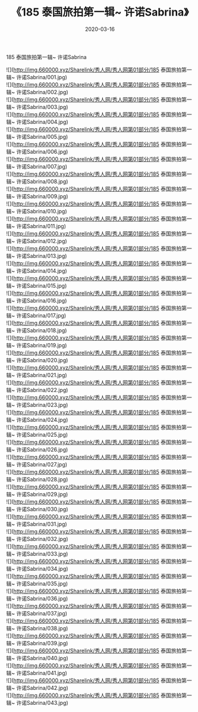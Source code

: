 ﻿---
layout: post
title:  《185 泰国旅拍第一辑~ 许诺Sabrina》
date:   2020-03-16
img: http://img.660000.xyz/Sharelink/秀人网/秀人网第01部分/185 泰国旅拍第一辑~ 许诺Sabrina/000.jpg
categories: [美女, 清纯, 唯美]
---

185 泰国旅拍第一辑~ 许诺Sabrina

  ![](http://img.660000.xyz/Sharelink/秀人网/秀人网第01部分/185 泰国旅拍第一辑~ 许诺Sabrina/001.jpg) <br> ![](http://img.660000.xyz/Sharelink/秀人网/秀人网第01部分/185 泰国旅拍第一辑~ 许诺Sabrina/002.jpg) <br> ![](http://img.660000.xyz/Sharelink/秀人网/秀人网第01部分/185 泰国旅拍第一辑~ 许诺Sabrina/003.jpg) <br> ![](http://img.660000.xyz/Sharelink/秀人网/秀人网第01部分/185 泰国旅拍第一辑~ 许诺Sabrina/004.jpg) <br> ![](http://img.660000.xyz/Sharelink/秀人网/秀人网第01部分/185 泰国旅拍第一辑~ 许诺Sabrina/005.jpg) <br> ![](http://img.660000.xyz/Sharelink/秀人网/秀人网第01部分/185 泰国旅拍第一辑~ 许诺Sabrina/006.jpg) <br> ![](http://img.660000.xyz/Sharelink/秀人网/秀人网第01部分/185 泰国旅拍第一辑~ 许诺Sabrina/007.jpg) <br> ![](http://img.660000.xyz/Sharelink/秀人网/秀人网第01部分/185 泰国旅拍第一辑~ 许诺Sabrina/008.jpg) <br> ![](http://img.660000.xyz/Sharelink/秀人网/秀人网第01部分/185 泰国旅拍第一辑~ 许诺Sabrina/009.jpg) <br> ![](http://img.660000.xyz/Sharelink/秀人网/秀人网第01部分/185 泰国旅拍第一辑~ 许诺Sabrina/010.jpg) <br> ![](http://img.660000.xyz/Sharelink/秀人网/秀人网第01部分/185 泰国旅拍第一辑~ 许诺Sabrina/011.jpg) <br> ![](http://img.660000.xyz/Sharelink/秀人网/秀人网第01部分/185 泰国旅拍第一辑~ 许诺Sabrina/012.jpg) <br> ![](http://img.660000.xyz/Sharelink/秀人网/秀人网第01部分/185 泰国旅拍第一辑~ 许诺Sabrina/013.jpg) <br> ![](http://img.660000.xyz/Sharelink/秀人网/秀人网第01部分/185 泰国旅拍第一辑~ 许诺Sabrina/014.jpg) <br> ![](http://img.660000.xyz/Sharelink/秀人网/秀人网第01部分/185 泰国旅拍第一辑~ 许诺Sabrina/015.jpg) <br> ![](http://img.660000.xyz/Sharelink/秀人网/秀人网第01部分/185 泰国旅拍第一辑~ 许诺Sabrina/016.jpg) <br> ![](http://img.660000.xyz/Sharelink/秀人网/秀人网第01部分/185 泰国旅拍第一辑~ 许诺Sabrina/017.jpg) <br> ![](http://img.660000.xyz/Sharelink/秀人网/秀人网第01部分/185 泰国旅拍第一辑~ 许诺Sabrina/018.jpg) <br> ![](http://img.660000.xyz/Sharelink/秀人网/秀人网第01部分/185 泰国旅拍第一辑~ 许诺Sabrina/019.jpg) <br> ![](http://img.660000.xyz/Sharelink/秀人网/秀人网第01部分/185 泰国旅拍第一辑~ 许诺Sabrina/020.jpg) <br> ![](http://img.660000.xyz/Sharelink/秀人网/秀人网第01部分/185 泰国旅拍第一辑~ 许诺Sabrina/021.jpg) <br> ![](http://img.660000.xyz/Sharelink/秀人网/秀人网第01部分/185 泰国旅拍第一辑~ 许诺Sabrina/022.jpg) <br> ![](http://img.660000.xyz/Sharelink/秀人网/秀人网第01部分/185 泰国旅拍第一辑~ 许诺Sabrina/023.jpg) <br> ![](http://img.660000.xyz/Sharelink/秀人网/秀人网第01部分/185 泰国旅拍第一辑~ 许诺Sabrina/024.jpg) <br> ![](http://img.660000.xyz/Sharelink/秀人网/秀人网第01部分/185 泰国旅拍第一辑~ 许诺Sabrina/025.jpg) <br> ![](http://img.660000.xyz/Sharelink/秀人网/秀人网第01部分/185 泰国旅拍第一辑~ 许诺Sabrina/026.jpg) <br> ![](http://img.660000.xyz/Sharelink/秀人网/秀人网第01部分/185 泰国旅拍第一辑~ 许诺Sabrina/027.jpg) <br> ![](http://img.660000.xyz/Sharelink/秀人网/秀人网第01部分/185 泰国旅拍第一辑~ 许诺Sabrina/028.jpg) <br> ![](http://img.660000.xyz/Sharelink/秀人网/秀人网第01部分/185 泰国旅拍第一辑~ 许诺Sabrina/029.jpg) <br> ![](http://img.660000.xyz/Sharelink/秀人网/秀人网第01部分/185 泰国旅拍第一辑~ 许诺Sabrina/030.jpg) <br> ![](http://img.660000.xyz/Sharelink/秀人网/秀人网第01部分/185 泰国旅拍第一辑~ 许诺Sabrina/031.jpg) <br> ![](http://img.660000.xyz/Sharelink/秀人网/秀人网第01部分/185 泰国旅拍第一辑~ 许诺Sabrina/032.jpg) <br> ![](http://img.660000.xyz/Sharelink/秀人网/秀人网第01部分/185 泰国旅拍第一辑~ 许诺Sabrina/033.jpg) <br> ![](http://img.660000.xyz/Sharelink/秀人网/秀人网第01部分/185 泰国旅拍第一辑~ 许诺Sabrina/034.jpg) <br> ![](http://img.660000.xyz/Sharelink/秀人网/秀人网第01部分/185 泰国旅拍第一辑~ 许诺Sabrina/035.jpg) <br> ![](http://img.660000.xyz/Sharelink/秀人网/秀人网第01部分/185 泰国旅拍第一辑~ 许诺Sabrina/036.jpg) <br> ![](http://img.660000.xyz/Sharelink/秀人网/秀人网第01部分/185 泰国旅拍第一辑~ 许诺Sabrina/037.jpg) <br> ![](http://img.660000.xyz/Sharelink/秀人网/秀人网第01部分/185 泰国旅拍第一辑~ 许诺Sabrina/038.jpg) <br> ![](http://img.660000.xyz/Sharelink/秀人网/秀人网第01部分/185 泰国旅拍第一辑~ 许诺Sabrina/039.jpg) <br> ![](http://img.660000.xyz/Sharelink/秀人网/秀人网第01部分/185 泰国旅拍第一辑~ 许诺Sabrina/040.jpg) <br> ![](http://img.660000.xyz/Sharelink/秀人网/秀人网第01部分/185 泰国旅拍第一辑~ 许诺Sabrina/041.jpg) <br> ![](http://img.660000.xyz/Sharelink/秀人网/秀人网第01部分/185 泰国旅拍第一辑~ 许诺Sabrina/042.jpg) <br> ![](http://img.660000.xyz/Sharelink/秀人网/秀人网第01部分/185 泰国旅拍第一辑~ 许诺Sabrina/043.jpg) <br>